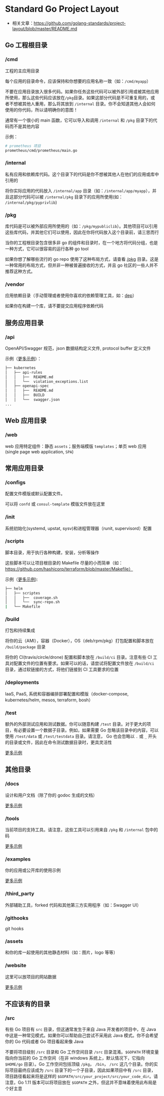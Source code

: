 # Standard Go Project Layout

- 相关文章：https://github.com/golang-standards/project-layout/blob/master/README.md

## Go 工程根目录

### /cmd

工程的主应用目录

每个应用的目录命令，应该保持和你想要的应用名称一致（如：`/cmd/myapp`）

不要在应用目录放入很多代码。如果你任务这些代码可以被外部引用或被其他应用所使用，那么这些代码应该放在`/pkg`目录。如果这部分代码是不可重复用的，或者不想被其他人重用，那么将其放到 `/internal` 目录。你不会知道其他人会如何使用的你代码，所以请明确你的意图！

通常有一个很小的 main 函数，它可以导入和调用 `/internal` 和 `/pkg` 目录下的代码而不是其他内容

示例：

```bash
# prometheus 项目
prometheus/cmd/prometheus/main.go
```

### /internal

私有应用和依赖库代码。这个目录下的代码是你不想被其他人在他们的应用或库中引用的

将你实际应用的代码放入 `/internal/app` 目录（如：`/internal/app/myapp`），并且这部分代码可以被 `/internal/pkg` 目录下的应用所使用(如： `/internal/pkg/pyprivlib`)

### /pkg

库代码是可以被外部应用所使用的（如：`/pkg/mypubliclib`）。其他项目可以引用这些库代码，并其他它们可以使用，因此在你将代码放入这个目录前，请三思而行

当你的工程根目录包含很多非 go 的组件和目录时，在一个地方将代码分组，也是一种方式，它可以很容易的运行各种 go tool

如果你想了解哪些流行的 go repo 使用了这种布局方式，请查看 [/pkg](https://github.com/golang-standards/project-layout/blob/master/pkg/README.md) 目录。这是一种常用的布局方式，但并非一种被普遍接收的方式，并且 go 社区的一些人并不推荐这种方式。

### /vendor

应用依赖目录（手动管理或者使用你喜欢的依赖管理工具，如：[dep](https://github.com/golang/dep)）

如果你在构建一个库，请不要提交应用程序依赖代码

## 服务应用目录

### /api

OpenAPI/Swagger 规范，json 数据结构定义文件, protocol buffer 定义文件

示例（[更多示例](https://github.com/golang-standards/project-layout/blob/master/api/README.md)）：

```bash
├── kubernetes
│   ├── api-rules
│   │   ├──  README.md
│   │   └──  violation_exceptions.list
│   ├── openapi-spec
│   │   ├──  README.md
│   │   ├──  BUILD
│   │   └──  swagger.json
...
```

## Web 应用目录

### /web

web 应用特定组件：静态 `assets`；服务端模版 `templates`；单页 web 应用(single page web application, `SPA`)

## 常用应用目录

### /configs

配置文件模版或默认配置文件。

可以将 `confd` 或 `consul-template` 模版文件放在这里

### /init

系统初始化(systemd, upstat, sysv)和进程管理器（runit, supervisord）配置

### /scripts

脚本目录，用于执行各种构建，安装，分析等操作

这些脚本可以让项目根目录的 Makefile 尽量的小而简单（如：https://github.com/hashicorp/terraform/blob/master/Makefile）

示例（[更多示例](https://github.com/golang-standards/project-layout/blob/master/scripts/README.md)):

```bash
├── helm
│   ├── scriptes
│   │   ├──  coverage.sh
│   │   └──  sync-repo.sh
|   └── Makefile
```

### /build

打包和持续集成

将你的云（AMI），容器（Docker），OS（deb/rpm/pkg）打包配置和脚本放在 `/build/package` 目录

将你的 CI(travis/circle/drone) 配置和脚本放在 `/build/ci` 目录。注意有些 CI 工具对配置文件的位置有要求。如果可以的话，请尝试将配置文件放在 `/build/ci` 目录，通过软链接的方式，将他们链接到 CI 工具要求的位置

### /deployments

laaS, PaaS, 系统和容器编排部署配置和模版（docker-compose, kubernetes/helm, mesos, terraform, bosh）

### /test

额外的外部测试应用和测试数据。你可以随意构建 `/test` 目录。对于更大的项目，有必要设置一个数据子目录。例如，如果需要 Go 忽略该目录中的内容，可以使用 `/test/data` 或 `/test/testdata` 目录。请注意， Go 也会忽略以 `.` 或 `_` 开头的目录或文件，因此在命令测试数据目录时，更具灵活性

[更多示例](https://github.com/golang-standards/project-layout/blob/master/test/README.md)

## 其他目录

### /docs

设计和用户文档（除了你的 godoc 生成的文档）

[更多示例](https://github.com/golang-standards/project-layout/blob/master/docs/README.md)

### /tools

当前项目的支持工具。请注意，这些工具可以引用来自 `/pkg` 和 `/internal` 包中的码

[更多示例](https://github.com/golang-standards/project-layout/blob/master/tools/README.md)

### /examples

你的应用或公开库的使用示例

[更多示例](https://github.com/golang-standards/project-layout/blob/master/examples/README.md)

### /third_party

外部辅助工具，forked 代码和其他第三方实用程序（如：Swagger UI）

### /githooks

git hooks

### /assets

和你的库一起使用的其他静态材料（如：图片，logo 等等）

### /website

这里可以放项目的网站数据

[更多示例](https://github.com/golang-standards/project-layout/blob/master/website/README.md)

## 不应该有的目录

### /src

有些 Go 项目有 `src` 目录，但这通常发生于来自 Java 开发者的项目中，在 Java 中这是一种常见模式。如果你可以帮助自己尝试不采用此 Java 模式。你不会希望你的 Go 代码或者 Go 项目看起来像 Java

不要将项目级别 `/src` 目录和 Go 工作空间目录 `/src` 目录混淆。`$GOPATH` 环境变量指向你当前的 Go 工作空间（在非 windows 系统上，默认情况下，它指向 `$HOME/go` 目录）。Go 工作空间包括顶级 `/pkg`， `/bin`， `/src` 这几个目录。你的实际项目最终应该成为 `/src` 目录下的一个子目录，因此如果项目中有 `/src` 目录，项目路径看起来将是这样的 `$GOPATH/src/your_project/src/your_code_dir`。请注意，Go 1.11 版本可以将项目放在 `$GOPATH` 之外，但这并不意味着使用此布局是个好主意
